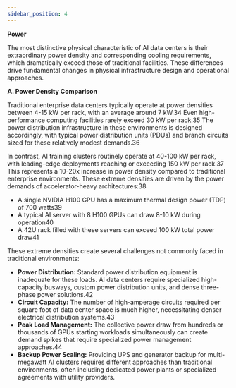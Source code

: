 ```yaml
---
sidebar_position: 4
---
```


**Power**

The most distinctive physical characteristic of AI data centers is their extraordinary power density and corresponding cooling requirements, which dramatically exceed those of traditional facilities. These differences drive fundamental changes in physical infrastructure design and operational approaches.

**A. Power Density Comparison**

Traditional enterprise data centers typically operate at power densities between 4-15 kW per rack, with an average around 7 kW.34 Even high-performance computing facilities rarely exceed 30 kW per rack.35 The power distribution infrastructure in these environments is designed accordingly, with typical power distribution units (PDUs) and branch circuits sized for these relatively modest demands.36

In contrast, AI training clusters routinely operate at 40-100 kW per rack, with leading-edge deployments reaching or exceeding 150 kW per rack.37 This represents a 10-20x increase in power density compared to traditional enterprise environments. These extreme densities are driven by the power demands of accelerator-heavy architectures:38

* A single NVIDIA H100 GPU has a maximum thermal design power (TDP) of 700 watts39
* A typical AI server with 8 H100 GPUs can draw 8-10 kW during operation40
* A 42U rack filled with these servers can exceed 100 kW total power draw41

These extreme densities create several challenges not commonly faced in traditional environments:

* **Power Distribution:** Standard power distribution equipment is inadequate for these loads. AI data centers require specialized high-capacity busways, custom power distribution units, and dense three-phase power solutions.42
* **Circuit Capacity:** The number of high-amperage circuits required per square foot of data center space is much higher, necessitating denser electrical distribution systems.43
* **Peak Load Management:** The collective power draw from hundreds or thousands of GPUs starting workloads simultaneously can create demand spikes that require specialized power management approaches.44
* **Backup Power Scaling:** Providing UPS and generator backup for multi-megawatt AI clusters requires different approaches than traditional environments, often including dedicated power plants or specialized agreements with utility providers.